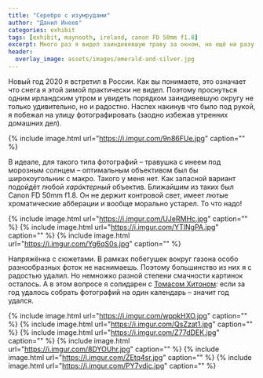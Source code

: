 ```yaml
---
title: "Серебро с изумрудами"
author: "Данил Инеев"
categories: exhibit
tags: [exhibit, maynooth, ireland, canon FD 50mm f1.8]
excerpt: Много раз я видел заиндевевшую траву за окном, но ещё ни разу не удавалось побороть свою лень и сфотографировать её. До сегодняшнего утра.
header:
  overlay_image: assets/images/emerald-and-silver.jpg
---
```


Новый год 2020 я встретил в России. Как вы понимаете, это означает что снега я этой зимой практически не видел. Поэтому 
проснуться одним ирландским утром и увидеть порядком заиндивевшую округу не только удивительно, но и радостно. Наспех накинув что было под рукой, я побежал на улицу фотографировать (заодно избежав утренних домашних дел).

{% include image.html url="https://i.imgur.com/9n86FUe.jpg" caption="" %}

В идеале, для такого типа фотографий – травушка с инеем под морозным солнцем – оптимальным объективом был бы широкоугольник с макро. Такого у меня нет. Как запасной вариант подойдёт любой _харáктерный_ объектив. Ближайшим из таких был Canon FD 50mm f1.8. Он не держит контровой свет, имеет лютые хроматические абберации и вообще морально устарел. То что надо!

{% include image.html url="https://i.imgur.com/UJeRMHc.jpg" caption="" %}
{% include image.html url="https://i.imgur.com/YTlNgPA.jpg" caption="" %}
{% include image.html url="https://i.imgur.com/Yg6qS0s.jpg" caption="" %}

Напряжёнка с сюжетами. В рамках побегушек вокруг газона особо разнообразных фоток не наснимаешь. Поэтому большинство из них я с радостью удалил. Но немножко разной степени смачности картинок осталось. А в этом вопросе я солидарен с [Томасом Хитоном](https://www.youtube.com/channel/UCfhW84xfA6gEc4hDK90rR1Q): если за год удалось собрать фотографий на один календарь – значит год удался.

{% include image.html url="https://i.imgur.com/wppkHXO.jpg" caption="" %}
{% include image.html url="https://i.imgur.com/QsZzat1.jpg" caption="" %}
{% include image.html url="https://i.imgur.com/Z77dDEK.jpg" caption="" %}
{% include image.html url="https://i.imgur.com/8DYOUhr.jpg" caption="" %}
{% include image.html url="https://i.imgur.com/ZEtq4sr.jpg" caption="" %}
{% include image.html url="https://i.imgur.com/PY7vdic.jpg" caption="" %}
